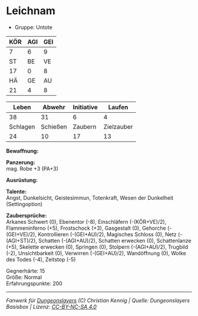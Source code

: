 # Leichnam  
- Gruppe: Untote  

| KÖR | AGI | GEI |  
| --- | --- | --- |  
| 7   | 6   | 9   |
| ST  | BE  | VE  |  
| 17  | 0   | 8   |
| HÄ  | GE  | AU  |  
| 21  | 4   | 8   |


| Leben    | Abwehr   | Initiative | Laufen     |
| -------- | -------- | ---------- | ---------- |
| 38       | 31       | 6          | 4          |
| Schlagen | Schießen | Zaubern    | Zielzauber |
| 24       | 10       | 17         | 13         |

**Bewaffnung:**  


**Panzerung:**  
mag. Robe +3 (PA+3)

**Ausrüstung:**  


**Talente:**  
Angst, Dunkelsicht, Geistesimmun, Totenkraft, Wesen der Dunkelheit (Settingoption)

**Zaubersprüche:**  
Arkanes Schwert (0), Ebenentor (-8), Einschläfern (-(KÖR+VE)/2), Flammeninferno (+5), Frostschock (+3), Gasgestalt (0), Gehorche (-(GEI+VE)/2), Kontrollieren (-(GEI+AU)/2), Magisches Schloss (0), Netz (-(AGI+ST)/2), Schatten (-(AGI+AU)/2), Schatten erwecken (0), Schattenlanze (+5), Skelette erwecken (0), Springen (0), Stolpern (-(AGI+AU)/2), Trugbild (-2), Unsichtbarkeit (0), Verwirren (-(GEI+AU)/2), Wandöffnung (0), Wolke des Todes (-4), Zeitstop (-5)

Gegnerhärte: 15  
Größe: Normal  
Erfahrungspunkte: 200  



___
*Fanwerk für [Dungeonslayers](https://www.dungeonslayers.net/) (C) Christian Kennig | Quelle: Dungeonslayers Basisbox | Lizenz: [CC-BY-NC-SA 4.0](https://creativecommons.org/licenses/by-nc-sa/4.0/deed.de)*